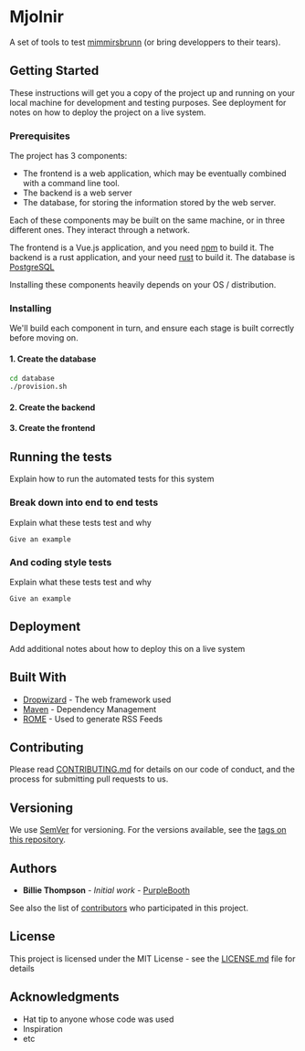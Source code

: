 # Mjolnir

A set of tools to test [mimmirsbrunn](https://github.com/canaltp/mimirsbrunn) (or bring developpers
to their tears).

## Getting Started

These instructions will get you a copy of the project up and running on your local machine for
development and testing purposes. See deployment for notes on how to deploy the project on a live
system.

### Prerequisites

The project has 3 components:

* The frontend is a web application, which may be eventually combined with a command line tool.
* The backend is a web server
* The database, for storing the information stored by the web server.

Each of these components may be built on the same machine, or in three different ones. They
interact through a network.

The frontend is a Vue.js application, and you need [npm](https://www.npmjs.com) to build it.
The backend is a rust application, and your need [rust](https://www.rust-lang.org/) to build it.
The database is [PostgreSQL](https://www.postgresql.org)

Installing these components heavily depends on your OS / distribution.

### Installing

We'll build each component in turn, and ensure each stage is built correctly before moving on.

#### 1. Create the database

```sh
cd database
./provision.sh
```

#### 2. Create the backend

#### 3. Create the frontend

## Running the tests

Explain how to run the automated tests for this system

### Break down into end to end tests

Explain what these tests test and why

```
Give an example
```

### And coding style tests

Explain what these tests test and why

```
Give an example
```

## Deployment

Add additional notes about how to deploy this on a live system

## Built With

* [Dropwizard](http://www.dropwizard.io/1.0.2/docs/) - The web framework used
* [Maven](https://maven.apache.org/) - Dependency Management
* [ROME](https://rometools.github.io/rome/) - Used to generate RSS Feeds

## Contributing

Please read [CONTRIBUTING.md](https://gist.github.com/PurpleBooth/b24679402957c63ec426) for details on our code of conduct, and the process for submitting pull requests to us.

## Versioning

We use [SemVer](http://semver.org/) for versioning. For the versions available, see the [tags on this repository](https://github.com/your/project/tags). 

## Authors

* **Billie Thompson** - *Initial work* - [PurpleBooth](https://github.com/PurpleBooth)

See also the list of [contributors](https://github.com/your/project/contributors) who participated in this project.

## License

This project is licensed under the MIT License - see the [LICENSE.md](LICENSE.md) file for details

## Acknowledgments

* Hat tip to anyone whose code was used
* Inspiration
* etc


